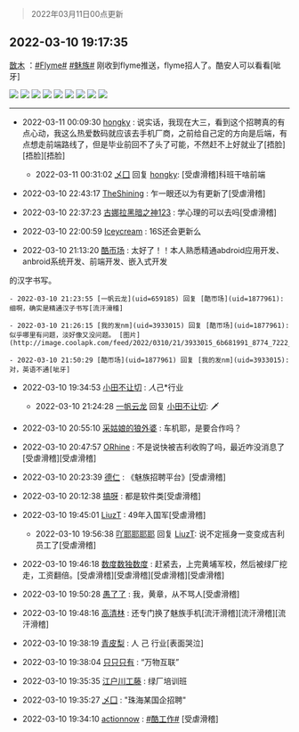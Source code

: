 > 2022年03月11日00点更新
<link rel="stylesheet" href="https://cdn.jsdelivr.net/gh/taotie6/sampleJSON@main/css/photo_show.css">
<meta name="referrer" content="no-referrer" />


 ## 2022-03-10 19:17:35 

 [㪚木](https://www.coolapk.com/feed/34153744?shareKey=ZDE4ZDc4MThjZDMyNjIyOWU5ZGQ~) ：<a class="feed-link-tag" href="/t/Flyme?type=0">#Flyme#</a> <a class="feed-link-tag" href="/t/魅族?type=0">#魅族#</a> 刚收到flyme推送，flyme招人了。酷安人可以看看[呲牙] 

<div class="album">
<img class="img-item" src="http://image.coolapk.com/feed/2022/0310/18/1081091_d53cc0f0_9167_8555_31@1080x175.png" />
<img class="img-item" src="http://image.coolapk.com/feed/2022/0310/19/1081091_9a0a75eb_0498_8286_634@380x380.png" />
<img class="img-item" src="http://image.coolapk.com/feed/2022/0310/18/1081091_cb0390a3_9167_8576_559@1080x1496.png" />
<img class="img-item" src="http://image.coolapk.com/feed/2022/0310/18/1081091_c242dff0_9167_8582_21@1080x1162.png" />
<img class="img-item" src="http://image.coolapk.com/feed/2022/0310/19/1081091_2b7dda31_0498_8295_207@387x391.png" />
<img class="img-item" src="http://image.coolapk.com/feed/2022/0310/18/1081091_f327ea9e_9167_8592_512@1080x1180.png" />
<img class="img-item" src="http://image.coolapk.com/feed/2022/0310/18/1081091_5163b618_9167_861_693@1080x1061.png" />
<img class="img-item" src="http://image.coolapk.com/feed/2022/0310/19/1081091_66070843_0498_83_849@408x411.png" />
<img class="img-item" src="http://image.coolapk.com/feed/2022/0310/18/1081091_8cedece6_9167_86_35@1080x1152.png" />
</div>

 ------- 

- 2022-03-11 00:09:30 [hongky](uid=2477427) : 说实话，我现在大三，看到这个招聘真的有点心动，我这么热爱数码就应该去手机厂商，之前给自己定的方向是后端，有点想走前端路线了，但是毕业前回不了头了可能，不然赶不上好就业了[捂脸][捂脸][捂脸] 

    - 2022-03-11 00:31:02 [乄囗](uid=759206) 回复 [hongky](uid=2477427): [受虐滑稽]科班干啥前端 

- 2022-03-10 22:43:17 [TheShining](uid=619968) : 乍一眼还以为有更新了[受虐滑稽] 

- 2022-03-10 22:37:23 [古娜拉黑暗之神123](uid=2138489) : 学心理的可以去吗[受虐滑稽] 

- 2022-03-10 22:00:59 [Iceycream](uid=368206) : 16S还会更新么 

- 2022-03-10 21:13:20 [酷帀场](uid=1877961) : 太好了！！本人熟悉精通abdroid应用开发、anbroid系统开发、前端开发、嵌入式开发

的汉字书写。 

    - 2022-03-10 21:23:55 [一帆云龙](uid=659185) 回复 [酷帀场](uid=1877961): 细啊，确实是精通汉子书写[流汗滑稽] 

    - 2022-03-10 21:26:15 [我的发nm](uid=3933015) 回复 [酷帀场](uid=1877961): 似乎哪里有问题，淡好像又没问题。 [图片](http://image.coolapk.com/feed/2022/0310/21/3933015_6b681991_8774_7222_131@868x812.jpeg)

    - 2022-03-10 21:50:29 [酷帀场](uid=1877961) 回复 [我的发nm](uid=3933015): 对，英语不通[呲牙] 

- 2022-03-10 19:34:53 [小田不让切](uid=2501051) : *人*己*行业 

    - 2022-03-10 21:24:28 [一帆云龙](uid=659185) 回复 [小田不让切](uid=2501051): 🗡️ 

- 2022-03-10 20:55:10 [采姑娘的狼外婆](uid=2643467) : 车机耶，是要合作吗？ 

- 2022-03-10 20:47:57 [ORhine](uid=3247844) : 不是说快被吉利收购了吗，最近咋没消息了[受虐滑稽][受虐滑稽] 

- 2022-03-10 20:23:39 [德仁](uid=2320040) : 《魅族招聘平台》[受虐滑稽] 

- 2022-03-10 20:12:38 [搞呀](uid=3572484) : 都是软件类[受虐滑稽] 

- 2022-03-10 19:45:01 [LiuzT](uid=2145927) : 49年入国军[受虐滑稽] 

    - 2022-03-10 19:56:38 [吖耶耶耶耶](uid=1523259) 回复 [LiuzT](uid=2145927): 说不定摇身一变变成吉利员工了[受虐滑稽] 

- 2022-03-10 19:46:18 [数度数独数度](uid=1649918) : 赶紧去，上完黄埔军校，然后被绿厂挖走，工资翻倍。[受虐滑稽][受虐滑稽][受虐滑稽][受虐滑稽] 

- 2022-03-10 19:50:28 [愚了了](uid=734193) : 我，黄章，从不骂人[受虐滑稽] 

- 2022-03-10 19:48:16 [高清林](uid=8114305) : 还专门换了魅族手机[流汗滑稽][流汗滑稽][流汗滑稽] 

- 2022-03-10 19:38:19 [青皮梨](uid=1109281) : 人 己 行业[表面哭泣] 

- 2022-03-10 19:38:04 [只只只有](uid=2467028) : “万物互联” 

- 2022-03-10 19:35:35 [江户川工藤](uid=708569) : 绿厂培训班 

- 2022-03-10 19:35:27 [乄囗](uid=759206) : &quot;珠海某国企招聘&quot; 

- 2022-03-10 19:34:10 [actionnow](uid=4177414) : <a class="feed-link-tag" href="/t/酷工作?type=0">#酷工作#</a> [受虐滑稽] 

